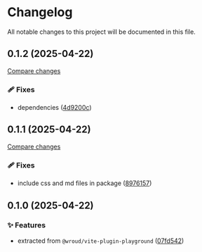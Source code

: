 <!-- header -->
# Changelog

All notable changes to this project will be documented in this file.

<!-- version:0.1.2 -->
## 0.1.2 (2025-04-22)

[Compare changes](https://github.com/Wroud/foundation/compare/playground-react-v0.1.1...playground-react-v0.1.2)

<!-- changelog -->
### 🩹 Fixes

- dependencies ([4d9200c](https://github.com/Wroud/foundation/commit/4d9200c))

<!-- version:0.1.1 -->
## 0.1.1 (2025-04-22)

[Compare changes](https://github.com/Wroud/foundation/compare/playground-react-v0.1.0...playground-react-v0.1.1)

<!-- changelog -->
### 🩹 Fixes

- include css and md files in package ([8976157](https://github.com/Wroud/foundation/commit/8976157))

<!-- version:0.1.0 -->
## 0.1.0 (2025-04-22)

<!-- changelog -->
### ✨ Features

- extracted from `@wroud/vite-plugin-playground` ([07fd542](https://github.com/Wroud/foundation/commit/07fd542))

